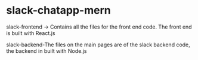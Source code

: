 # slack-chatapp-mern


slack-frontend -> Contains all the files for the front end code. The front end is built with React.js 

slack-backend-The files on the main pages are of the slack backend code, the backend in built with Node.js 
